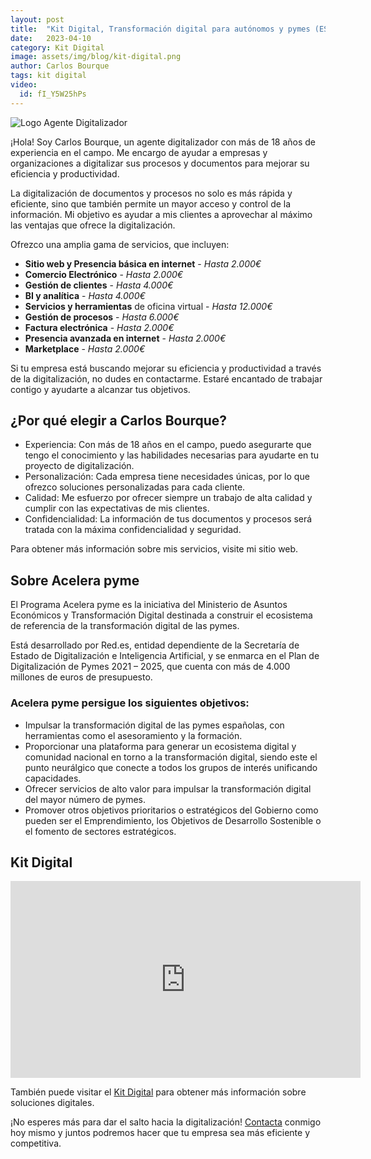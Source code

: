 ```yaml
---
layout: post
title:  "Kit Digital, Transformación digital para autónomos y pymes (ES)"
date:   2023-04-10
category: Kit Digital
image: assets/img/blog/kit-digital.png
author: Carlos Bourque
tags: kit digital
video: 
  id: fI_Y5W25hPs
---
```


<img src="/assets/img/blog/logo-digitalizadores.png" alt="Logo Agente Digitalizador" />

¡Hola! Soy Carlos Bourque, un agente digitalizador con más de 18 años de experiencia en el campo. Me encargo de ayudar a empresas y organizaciones a digitalizar sus procesos y documentos para mejorar su eficiencia y productividad.

La digitalización de documentos y procesos no solo es más rápida y eficiente, sino que también permite un mayor acceso y control de la información. Mi objetivo es ayudar a mis clientes a aprovechar al máximo las ventajas que ofrece la digitalización.

Ofrezco una amplia gama de servicios, que incluyen:

- **Sitio web y Presencia básica en internet** - *Hasta 2.000€*
- **Comercio Electrónico** - *Hasta 2.000€*
- **Gestión de clientes** - *Hasta 4.000€*
- **BI y analítica** - *Hasta 4.000€*
- **Servicios y herramientas** de oficina virtual - *Hasta 12.000€*
- **Gestión de procesos** - *Hasta 6.000€*
- **Factura electrónica** - *Hasta 2.000€*
- **Presencia avanzada en internet** - *Hasta 2.000€*
- **Marketplace** - *Hasta 2.000€*

Si tu empresa está buscando mejorar su eficiencia y productividad a través de la digitalización, no dudes en contactarme. Estaré encantado de trabajar contigo y ayudarte a alcanzar tus objetivos.

## ¿Por qué elegir a Carlos Bourque?

- Experiencia: Con más de 18 años en el campo, puedo asegurarte que tengo el conocimiento y las habilidades necesarias para ayudarte en tu proyecto de digitalización.
- Personalización: Cada empresa tiene necesidades únicas, por lo que ofrezco soluciones personalizadas para cada cliente.
- Calidad: Me esfuerzo por ofrecer siempre un trabajo de alta calidad y cumplir con las expectativas de mis clientes.
- Confidencialidad: La información de tus documentos y procesos será tratada con la máxima confidencialidad y seguridad.

Para obtener más información sobre mis servicios, visite mi sitio web.

## Sobre Acelera pyme

El Programa Acelera pyme es la iniciativa del Ministerio de Asuntos Económicos y Transformación Digital destinada a construir el ecosistema de referencia de la transformación digital de las pymes.

Está desarrollado por Red.es, entidad dependiente de la Secretaría de Estado de Digitalización e Inteligencia Artificial, y se enmarca en el Plan de Digitalización de Pymes 2021 – 2025, que cuenta con más de 4.000 millones de euros de presupuesto.

### Acelera pyme persigue los siguientes objetivos:

- Impulsar la transformación digital de las pymes españolas, con herramientas como el asesoramiento y la formación.
- Proporcionar una plataforma para generar un ecosistema digital y comunidad nacional en torno a la transformación digital, siendo este el punto neurálgico que conecte a todos los grupos de interés unificando capacidades.
- Ofrecer servicios de alto valor para impulsar la transformación digital del mayor número de pymes.
- Promover otros objetivos prioritarios o estratégicos del Gobierno como pueden ser el Emprendimiento, los Objetivos de Desarrollo Sostenible o el fomento de sectores estratégicos.

## Kit Digital

<iframe width="560" height="315" src="https://www.youtube.com/embed/fI_Y5W25hPs" title="YouTube video player" frameborder="0" allow="accelerometer; autoplay; clipboard-write; encrypted-media; gyroscope; picture-in-picture; web-share" allowfullscreen></iframe>

También puede visitar el [Kit Digital](https://acelerapyme.es/kit-digital/soluciones-digitales) para obtener más información sobre soluciones digitales.

¡No esperes más para dar el salto hacia la digitalización! [Contacta](https://bourque.es/#contact-section) conmigo hoy mismo y juntos podremos hacer que tu empresa sea más eficiente y competitiva.
